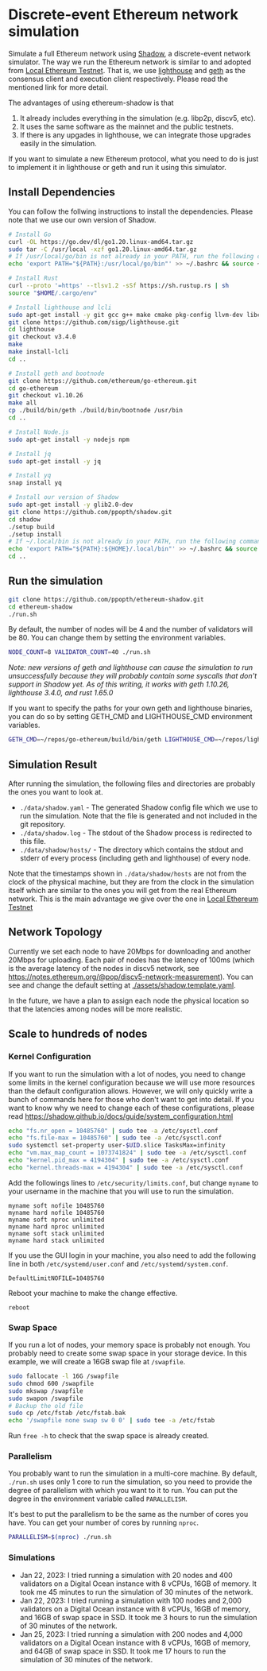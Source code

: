 # Discrete-event Ethereum network simulation

Simulate a full Ethereum network using [Shadow](https://shadow.github.io/), a discrete-event network simulator. The way we run
the Ethereum network is similar to and adopted from [Local Ethereum Testnet](https://github.com/ppopth/local-testnet).
That is, we use [lighthouse](https://github.com/sigp/lighthouse) and [geth](https://github.com/ethereum/go-ethereum) as
the consensus client and execution client respectively. Please read the mentioned link for more detail.

The advantages of using ethereum-shadow is that
1. It already includes everything in the simulation (e.g. libp2p, discv5, etc).
2. It uses the same software as the mainnet and the public testnets.
3. If there is any upgades in lighthouse, we can integrate those upgrades easily in the simulation.

If you want to simulate a new Ethereum protocol, what you need to do is just to implement it in lighthouse or geth and
run it using this simulator.

## Install Dependencies

You can follow the follwing instructions to install the dependencies. Please note that we use our own version of Shadow.
```bash
# Install Go
curl -OL https://go.dev/dl/go1.20.linux-amd64.tar.gz
sudo tar -C /usr/local -xzf go1.20.linux-amd64.tar.gz
# If /usr/local/go/bin is not already in your PATH, run the following command
echo 'export PATH="${PATH}:/usr/local/go/bin"' >> ~/.bashrc && source ~/.bashrc

# Install Rust
curl --proto '=https' --tlsv1.2 -sSf https://sh.rustup.rs | sh
source "$HOME/.cargo/env"

# Install lighthouse and lcli
sudo apt-get install -y git gcc g++ make cmake pkg-config llvm-dev libclang-dev clang protobuf-compiler
git clone https://github.com/sigp/lighthouse.git
cd lighthouse
git checkout v3.4.0
make
make install-lcli
cd ..

# Install geth and bootnode
git clone https://github.com/ethereum/go-ethereum.git
cd go-ethereum
git checkout v1.10.26
make all
cp ./build/bin/geth ./build/bin/bootnode /usr/bin
cd ..

# Install Node.js
sudo apt-get install -y nodejs npm

# Install jq
sudo apt-get install -y jq

# Install yq
snap install yq

# Install our version of Shadow
sudo apt-get install -y glib2.0-dev
git clone https://github.com/ppopth/shadow.git
cd shadow
./setup build
./setup install
# If ~/.local/bin is not already in your PATH, run the following command
echo 'export PATH="${PATH}:${HOME}/.local/bin"' >> ~/.bashrc && source ~/.bashrc
cd ..
```

## Run the simulation
```bash
git clone https://github.com/ppopth/ethereum-shadow.git
cd ethereum-shadow
./run.sh
```
By default, the number of nodes will be 4 and the number of validators will be 80. You can change them by setting the environment variables.
```bash
NODE_COUNT=8 VALIDATOR_COUNT=40 ./run.sh
```
*Note: new versions of geth and lighthouse can cause the simulation to run unsuccessfully because they will probably contain some syscalls that
don't support in Shadow yet. As of this writing, it works with geth 1.10.26, lighthouse 3.4.0, and rust 1.65.0*

If you want to specify the paths for your own geth and lighthouse binaries, you can do so by setting GETH_CMD and LIGHTHOUSE_CMD environment variables.
```bash
GETH_CMD=~/repos/go-ethereum/build/bin/geth LIGHTHOUSE_CMD=~/repos/lighthouse/target/release/lighthouse ./run.sh
```

## Simulation Result

After running the simulation, the following files and directories are probably the ones you want to look at.
* `./data/shadow.yaml` - The generated Shadow config file which we use to run the simulation. Note that the file is generated and not included in
the git repository.
* `./data/shadow.log` - The stdout of the Shadow process is redirected to this file.
* `./data/shadow/hosts/` - The directory which contains the stdout and stderr of every process (including geth and lighthouse) of every node.

Note that the timestamps shown in `./data/shadow/hosts` are not from the clock of the physical machine, but they are from the clock in the simulation itself
which are similar to the ones you will get from the real Ethereum network. This is the main advantage we give over the one in [Local Ethereum Testnet](https://github.com/ppopth/local-testnet)

## Network Topology

Currently we set each node to have 20Mbps for downloading and another 20Mbps for uploading. Each pair of nodes has the latency of 100ms (which is the average latency of the nodes in discv5 network, see https://notes.ethereum.org/@pop/discv5-network-measurement). You can see and change the default setting at [./assets/shadow.template.yaml](https://github.com/ppopth/ethereum-shadow/blob/main/assets/shadow.template.yaml).

In the future, we have a plan to assign each node the physical location so that the latencies among nodes will be more realistic.

## Scale to hundreds of nodes

### Kernel Configuration
If you want to run the simulation with a lot of nodes, you need to change some limits in the kernel configuration because we will use more resources
than the default configuration allows. However, we will only quickly write a bunch of commands here for those who don't want to get into detail. If you want to know why we need to change each of these configurations, please read https://shadow.github.io/docs/guide/system_configuration.html
```bash
echo "fs.nr_open = 10485760" | sudo tee -a /etc/sysctl.conf
echo "fs.file-max = 10485760" | sudo tee -a /etc/sysctl.conf
sudo systemctl set-property user-$UID.slice TasksMax=infinity
echo "vm.max_map_count = 1073741824" | sudo tee -a /etc/sysctl.conf
echo "kernel.pid_max = 4194304" | sudo tee -a /etc/sysctl.conf
echo "kernel.threads-max = 4194304" | sudo tee -a /etc/sysctl.conf
```
Add the followings lines to `/etc/security/limits.conf`, but change `myname` to your username in the machine that you will use to run the simulation.
```
myname soft nofile 10485760
myname hard nofile 10485760
myname soft nproc unlimited
myname hard nproc unlimited
myname soft stack unlimited
myname hard stack unlimited
```
If you use the GUI login in your machine, you also need to add the following line in both `/etc/systemd/user.conf` and `/etc/systemd/system.conf`.
```
DefaultLimitNOFILE=10485760
```
Reboot your machine to make the change effective.
```
reboot
```

### Swap Space

If you run a lot of nodes, your memory space is probably not enough. You probably need to create some swap space in your storage device. In this example, we will create a 16GB swap file at `/swapfile`.
```bash
sudo fallocate -l 16G /swapfile
sudo chmod 600 /swapfile
sudo mkswap /swapfile
sudo swapon /swapfile
# Backup the old file
sudo cp /etc/fstab /etc/fstab.bak
echo '/swapfile none swap sw 0 0' | sudo tee -a /etc/fstab
```
Run `free -h` to check that the swap space is already created.

### Parallelism

You probably want to run the simulation in a multi-core machine. By default, `./run.sh` uses only 1 core to run the simulation, so you need to provide
the degree of parallelism with which you want to it to run. You can put the degree in the environment variable called `PARALLELISM`.

It's best to put the parallelism to be the same as the number of cores you have. You can get your number of cores by running `nproc`.
```bash
PARALLELISM=$(nproc) ./run.sh
```

### Simulations

* Jan 22, 2023: I tried running a simulation with 20 nodes and 400 validators on a Digital Ocean instance with 8 vCPUs, 16GB of memory. It took me 45 minutes to run the simulation of 30 minutes of the network.
* Jan 22, 2023: I tried running a simulation with 100 nodes and 2,000 validators on a Digital Ocean instance with 8 vCPUs, 16GB of memory, and 16GB of swap space in SSD. It took me 3 hours to run the simulation of 30 minutes of the network.
* Jan 25, 2023: I tried running a simulation with 200 nodes and 4,000 validators on a Digital Ocean instance with 8 vCPUs, 16GB of memory, and 64GB of swap space in SSD. It took me 17 hours to run the simulation of 30 minutes of the network.
